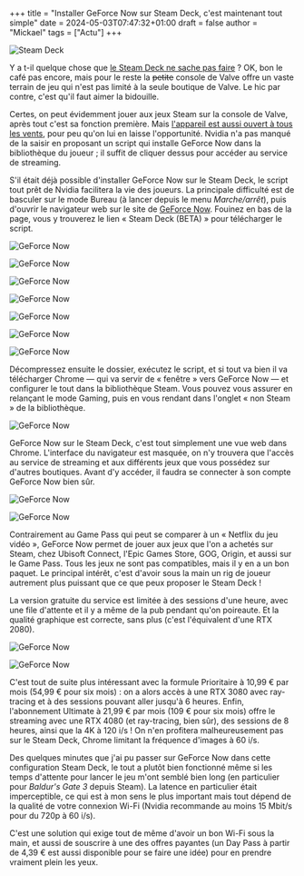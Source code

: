 +++
title = "Installer GeForce Now sur Steam Deck, c'est maintenant tout simple"
date = 2024-05-03T07:47:32+01:00
draft = false
author = "Mickael"
tags = ["Actu"]
+++

![Steam Deck](GeForce-Deck.jpg "")

Y a t-il quelque chose que [le Steam Deck ne sache pas faire](https://nostick.fr/articles/2024/avril/2604-6-mois-avec-le-steam-deck-oled/) ? OK, bon le café pas encore, mais pour le reste la ~~petite~~ console de Valve offre un vaste terrain de jeu qui n'est pas limité à la seule boutique de Valve. Le hic par contre, c'est qu'il faut aimer la bidouille.

Certes, on peut évidemment jouer aux jeux Steam sur la console de Valve, après tout c'est sa fonction première. Mais [l'appareil est aussi ouvert à tous les vents](https://nostick.fr/articles/2024/avril/installez-diablo-iv-sur-le-steam-deck/), pour peu qu'on lui en laisse l'opportunité. Nvidia n'a pas manqué de la saisir en proposant un script qui installe GeForce Now dans la bibliothèque du joueur ; il suffit de cliquer dessus pour accéder au service de streaming.

S'il était déjà possible d'installer GeForce Now sur le Steam Deck, le script tout prêt de Nvidia facilitera la vie des joueurs. La principale difficulté est de basculer sur le mode Bureau (à lancer depuis le menu *Marche/arrêt*), puis d'ouvrir le navigateur web sur le site de [GeForce Now](https://www.nvidia.com/en-us/geforce-now/download/). Fouinez en bas de la page, vous y trouverez le lien « Steam Deck (BETA) » pour télécharger le script.

![GeForce Now](GeForce1.jpg "Descendez tout en bas de cette page…")

![GeForce Now](GeForce2.jpg "… puis cliquez sur le lien qui va bien.")

![GeForce Now](GeForce3.jpg "Assurez-vous que vous avez bien entre les mains votre Steam Deck et cliquez sur Download !")

![GeForce Now](GeForce4.jpg "Une fois le dossier zip téléchargé, cliquez sur Extract.")

![GeForce Now](GeForce5.jpg "Cliquez ensuite sur le fichier GeForceNOW.Setup.")

![GeForce Now](GeForce7.jpg "Laissez la console faire son boulot…")

![GeForce Now](GeForce8.jpg "Et voilà le travail !")

Décompressez ensuite le dossier, exécutez le script, et si tout va bien il va télécharger Chrome — qui va servir de « fenêtre » vers GeForce Now — et configurer le tout dans la bibliothèque Steam. Vous pouvez vous assurer en relançant le mode Gaming, puis en vous rendant dans l'onglet « non Steam » de la bibliothèque. 

![GeForce Now](GeForce9.jpg "Il est bien là !")

GeForce Now sur le Steam Deck, c'est tout simplement une vue web dans Chrome. L'interface du navigateur est masquée, on n'y trouvera que l'accès au service de streaming et aux différents jeux que vous possédez sur d'autres boutiques. Avant d'y accéder, il faudra se connecter à son compte GeForce Now bien sûr.

![GeForce Now](GeForce10.jpg "")

![GeForce Now](GeForce11.jpg "Pourquoi pas un petit tour du côté de la porte de Baldur ?")

Contrairement au Game Pass qui peut se comparer à un « Netflix du jeu vidéo », GeForce Now permet de jouer aux jeux que l'on a achetés sur Steam, chez Ubisoft Connect, l'Epic Games Store, GOG, Origin, et aussi sur le Game Pass. Tous les jeux ne sont pas compatibles, mais il y en a un bon paquet. Le principal intérêt, c'est d'avoir sous la main un rig de joueur autrement plus puissant que ce que peux proposer le Steam Deck !

La version gratuite du service est limitée à des sessions d'une heure, avec une file d'attente et il y a même de la pub pendant qu'on poireaute. Et la qualité graphique est correcte, sans plus (c'est l'équivalent d'une RTX 2080).

![GeForce Now](GeForce12.jpg "Doom Eternal")

![GeForce Now](GeForce13.jpg "Baldur's Gate 3")

C'est tout de suite plus intéressant avec la formule Prioritaire à 10,99 € par mois (54,99 € pour six mois) : on a alors accès à une RTX 3080 avec ray-tracing et à des sessions pouvant aller jusqu'à 6 heures. Enfin, l'abonnement Ultimate à 21,99 € par mois (109 € pour six mois) offre le streaming avec une RTX 4080 (et ray-tracing, bien sûr), des sessions de 8 heures, ainsi que la 4K à 120 i/s ! On n'en profitera malheureusement pas sur le Steam Deck, Chrome limitant la fréquence d'images à 60 i/s.

Des quelques minutes que j'ai pu passer sur GeForce Now dans cette configuration Steam Deck, le tout a plutôt bien fonctionné même si les temps d'attente pour lancer le jeu m'ont semblé bien long (en particulier pour *Baldur's Gate 3* depuis Steam). La latence en particulier était imperceptible, ce qui est à mon sens le plus important mais tout dépend de la qualité de votre connexion Wi-Fi (Nvidia recommande au moins 15 Mbit/s pour du 720p à 60 i/s).

C'est une solution qui exige tout de même d'avoir un bon Wi-Fi sous la main, et aussi de souscrire à une des offres payantes (un Day Pass à partir de 4,39 € est aussi disponible pour se faire une idée) pour en prendre vraiment plein les yeux.